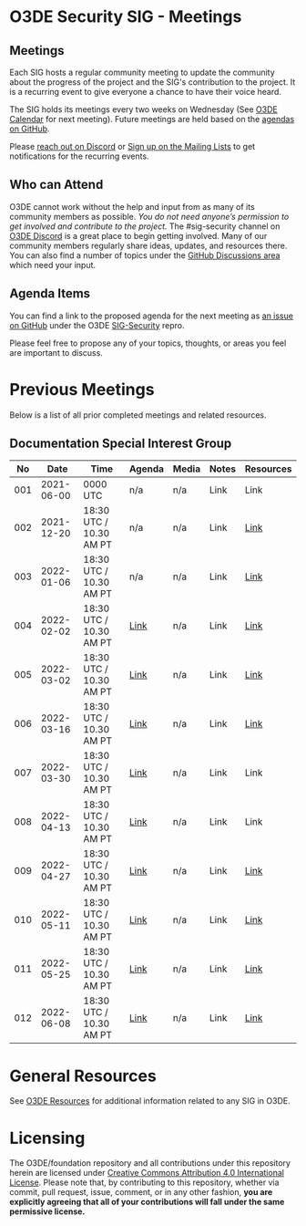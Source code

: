 # O3DE Security SIG - Meetings

## Meetings

Each SIG hosts a regular community meeting to update the community about the progress of the project and the SIG's contribution to the project. It is a recurring event to give everyone a chance to have their voice heard.

The SIG holds its meetings every two weeks on Wednesday (See [O3DE Calendar](https://lists.o3de.org/g/o3de-calendar) for next meeting). Future meetings are held based on the [agendas on GitHub](https://github.com/o3de/sig-security/issues?q=is%3Aissue+is%3Aopen+label%3Amtg-agenda).

Please [reach out on Discord](https://discord.gg/p3padwr58u) or [Sign up on the Mailing Lists](https://lists.o3de.org/groups) to get notifications for the recurring events.

## Who can Attend

O3DE cannot work without the help and input from as many of its community members as possible. *You do not need anyone’s permission to get involved and contribute to the project.* The #sig-security channel on [O3DE Discord](https://discord.gg/FDA3s4FBD2) is a great place to begin getting involved. Many of our community members regularly share ideas, updates, and resources there. You can also find a number of topics under the [GitHub Discussions area](https://github.com/o3de/sig-security/discussions) which need your input.

## Agenda Items

You can find a link to the proposed agenda for the next meeting as [an issue on GitHub](https://github.com/o3de/sig-security/issues?q=is%3Aissue+is%3Aopen+label%3Amtg-agenda) under the O3DE [SIG-Security](https://github.com/o3de/sig-security/) repro.

Please feel free to propose any of your topics, thoughts, or areas you feel are important to discuss.

# Previous Meetings

Below is a list of all prior completed meetings and related resources.

## Documentation Special Interest Group

| No  | Date       | Time                    | Agenda                                                 | Media | Notes | Resources                                                                                     |
|-----|------------|-------------------------|--------------------------------------------------------|-------|-------|-----------------------------------------------------------------------------------------------|
| 001 | 2021-06-00 | 0000 UTC                | n/a                                                    | n/a   | Link  | Link                                                                                          |
| 002 | 2021-12-20 | 18:30 UTC / 10.30 AM PT | n/a                                                    | n/a   | Link  | [Link](https://github.com/o3de/sig-security/blob/main/meetings/notes/sig-meeting-20211220.md) |
| 003 | 2022-01-06 | 18:30 UTC / 10.30 AM PT | n/a                                                    | n/a   | Link  | [Link](https://github.com/o3de/sig-security/blob/main/meetings/notes/sig-meeting-20220105.md) |
| 004 | 2022-02-02 | 18:30 UTC / 10.30 AM PT | [Link](https://github.com/o3de/sig-security/issues/17) | n/a   | Link  | [Link](https://github.com/o3de/sig-security/blob/main/meetings/notes/sig-meeting-20220202.md) |
| 005 | 2022-03-02 | 18:30 UTC / 10.30 AM PT | [Link](https://github.com/o3de/sig-security/issues/21) | n/a   | Link  | [Link](https://github.com/o3de/sig-security/blob/main/meetings/notes/sig-meeting-20220302.md) |
| 006 | 2022-03-16 | 18:30 UTC / 10.30 AM PT | [Link](https://github.com/o3de/sig-security/issues/24) | n/a   | Link  | [Link](https://github.com/o3de/sig-security/blob/main/meetings/notes/sig-meeting-20220316.md) |
| 007 | 2022-03-30 | 18:30 UTC / 10.30 AM PT | [Link](https://github.com/o3de/sig-security/issues/27) | n/a   | Link  | Link                                                                                          |
| 008 | 2022-04-13 | 18:30 UTC / 10.30 AM PT | [Link](https://github.com/o3de/sig-security/issues/30) | n/a   | Link  | Link                                                                                          |
| 009 | 2022-04-27 | 18:30 UTC / 10.30 AM PT | [Link](https://github.com/o3de/sig-security/issues/34) | n/a   | Link  | [Link](https://github.com/o3de/sig-security/blob/main/meetings/notes/sig-meeting-20220427.md) |
| 010 | 2022-05-11 | 18:30 UTC / 10.30 AM PT | [Link](https://github.com/o3de/sig-security/issues/35) | n/a   | Link  | [Link](https://github.com/o3de/sig-security/blob/main/meetings/notes/sig-meeting-20220511.md) |
| 011 | 2022-05-25 | 18:30 UTC / 10.30 AM PT | [Link](https://github.com/o3de/sig-security/issues/36) | n/a   | Link  | [Link](https://github.com/o3de/sig-security/blob/main/meetings/notes/sig-meeting-20220525.md) |
| 012 | 2022-06-08 | 18:30 UTC / 10.30 AM PT | [Link](https://github.com/o3de/sig-security/issues/43) | n/a   | Link  | [Link](https://github.com/o3de/sig-security/blob/main/meetings/notes/sig-meeting-20220608.md) |

# General Resources

See [O3DE Resources](https://github.com/o3de/community) for additional information related to any SIG in O3DE.

# Licensing

The O3DE/foundation repository and all contributions under this repository herein are licensed under [Creative Commons Attribution 4.0 International License](http://creativecommons.org/licenses/by/4.0/). Please note that, by contributing to this repository, whether via commit, pull request, issue, comment, or in any other fashion, **you are explicitly agreeing that all of your contributions will fall under the same permissive license.**
